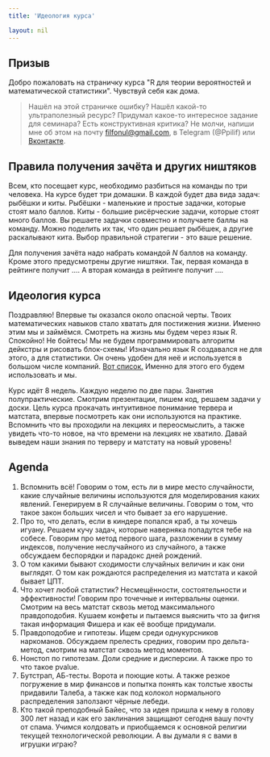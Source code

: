 ```yaml
---
title: 'Идеология курса'

layout: nil
---
```


## Призыв

Добро пожаловать на страничку курса "R для теории вероятностей и математической статистики". Чувствуй себя как дома.

> Нашёл на этой страничке ошибку? Нашёл какой-то ультраполезный ресурс? Придумал какое-то интересное задание для семинара? Есть конструктивная критика? Не молчи, напиши мне об этом на почту filfonul@gmail.com, в Telegram (@Ppilif) или [Вконтакте](https://vk.com/ppilif).

## Правила получения зачёта и других ништяков

Всем, кто посещает курс, необходимо разбиться на команды по три человека. На курсе будет три домашки. В каждой будет два вида задач: рыбёшки и киты. Рыбёшки - маленькие и простые задачки, которые стоят мало баллов. Киты - большие рисёрческие задачи, которые стоят много баллов. Вы решаете задачки совместно и получаете баллы на команду. Можно поделить их так, что один решает рыбёшек, а другие раскалывают кита. Выбор правильной стратегии - это ваше решение.

Для получения зачёта надо набрать командой $N$ баллов на команду. Кроме этого предусмотрены другие ништяки. Так, первая команда в рейтинге получит .... А вторая команда в рейтинге получит ....


## Идеология курса

Поздравляю! Впервые ты оказался около опасной черты. Твоих математических навыков стало хватать для постижения жизни. Именно этим мы и займёмся. Смотреть на жизнь мы будем через язык R. Спокойно! Не бойтесь! Мы не будем программировать алгоритм дейкстры и рисовать блок-схемы! Изначально язык R создавался не для этого, а для статистики. Он очень удобен для неё и используется в большом числе компаний. [Вот список.](http://blog.revolutionanalytics.com/2014/05/companies-using-r-in-2014.html) Именно для этого его будем использовать и мы.

Курс идёт 8 недель. Каждую неделю по две пары. Занятия полупрактические. Смотрим презентации, пишем код, решаем задачи у доски. Цель курса прокачать интуитивное понимание тервера и матстата, впервые посмотреть как они используются на практике. Вспомнить что вы проходили на лекциях и переосмыслить, а также увидеть что-то новое, на что времени на лекциях не хватило. Давай выведем наши знания по терверу и матстату на новый уровень!


## Agenda

1. Вспомнить всё! Говорим о том, есть ли в мире место случайности, какие случайные величины используются для моделирования каких явлений. Генерируем в R случайные величины. Говорим о том, что такое закон больших чисел и что бывает за его нарушение.
2. Про то, что делать, если в киндере попался краб, а ты хочешь игуану. Решаем кучу задач, которые наверняка попадутся тебе на собесе. Говорим про метод первого шага, разложении в сумму индексов, получение неслучайного из случайного, а также обсуждаем беспорядки и парадокс дней рождений.
3. О том какими бывают сходимости случайных величин и как они выглядят. О том как рождаются распределения из матстата и какой бывает ЦПТ.
4. Что хочет любой статистик? Несмещённости, состоятельности и эффективности! Говорим про точечные и интервальны оценки. Смотрим на весь матстат сквозь метод максимального правдоподобия. Кушаем конфеты и пытаемся выяснить что за фигня такая информация Фишера и как её вообще придумали.
5. Правдоподобие и гипотезы. Ищем среди однукурсников наркоманов. Обсуждаем прелесть средних, говорим про дельта-метод, смотрим на матстат сквозь метод моментов.
6. Нонстоп по гипотезам. Доли средние и дисперсии. А также про то что такое pvalue.
7. Бутстрап, АБ-тесты. Ворота и поющие коты. А также резкое погружение в мир финансов и попытка понять как толстые хвосты придавили Талеба, а также как под колокол нормального распределения заползают чёрные лебеди.
8. Кто такой преподобный Байес, что за идея пришла к нему в голову 300 лет назад и как его заклинания защищают сегодня вашу почту от спама. Учимся колдовать и приобщаемся к основной религии текущей технологической революции. А вы думали я с вами в игрушки играю?
